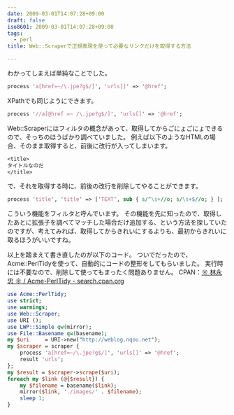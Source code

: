 ```yaml
---
date: 2009-03-01T14:07:28+09:00
draft: false
iso8601: 2009-03-01T14:07:28+09:00
tags:
  - perl
title: Web::Scraperで正規表現を使って必要なリンクだけを取得する方法

---
```


わかってしまえば単純なことでした。
```perl
process 'a[href=~/\.jpe?g$/]', 'urls[]' => '@href';
```
XPathでも同じようにできます。
```perl
process '//a[@href =~ /\.jpe?g$/]', 'urls[]' => '@href';
```
Web::Scraperにはフィルタの概念があって、取得してからごにょごにょできるので、そっちのほうばかり調べていました。
例えば以下のようなHTMLの場合、そのまま取得すると、前後に改行が入ってしまいます。
```perl
<title>
タイトルなのだ
</title>
```
で、それを取得する時に、前後の改行を削除してやることができます。
```perl
process 'title', 'title' => ['TEXT', sub { s/^\s+//o; s/\s+$//o; } ];
```
こういう機能をフィルタと呼んでいます。
その機能を先に知ったので、取得したあとに拡張子を調べてマッチした場合だけ追加する、という方法を探していたのですが、考えてみれば、取得してからきれいにするよりも、最初からきれいに取るほうがいいですね。


以上を踏まえて書き直したのが以下のコード。
ついでだったので、Acme::PerlTidyを使って、自動的にコードの整形をしてもらいました。
実行時には不要なので、削除して使ってもまったく問題ありません。
CPAN：<a href="http://search.cpan.org/dist/Acme-PerlTidy/">☼ 林永忠 ☼ / Acme-PerlTidy - search.cpan.org</a>
```perl
use Acme::PerlTidy;
use strict;
use warnings;
use Web::Scraper;
use URI ();
use LWP::Simple qw(mirror);
use File::Basename qw(basename);
my $uri     = URI->new("http://weblog.nqou.net");
my $scraper = scraper {
    process 'a[href=~/\.jpe?g$/]', 'urls[]' => '@href';
    result 'urls';
};
my $result = $scraper->scrape($uri);
foreach my $link (@{$result}) {
    my $filename = basename($link);
    mirror($link, './images/' . $filename);
    sleep 1;
}
```
